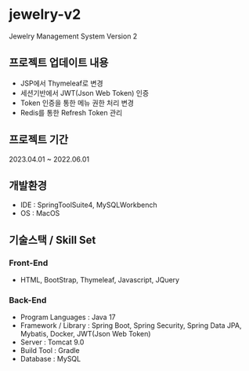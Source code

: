 # jewelry-v2
Jewelry Management System Version 2

## 프로젝트 업데이트 내용
- JSP에서 Thymeleaf로 변경
- 세션기반에서 JWT(Json Web Token) 인증
- Token 인증을 통한 메뉴 권한 처리 변경
- Redis를 통한 Refresh Token 관리

## 프로젝트 기간
2023.04.01 ~ 2022.06.01

## 개발환경
- IDE : SpringToolSuite4, MySQLWorkbench
- OS : MacOS

## 기술스택 / Skill Set
### Front-End
- HTML, BootStrap, Thymeleaf, Javascript, JQuery

### Back-End
- Program Languages : Java 17
- Framework / Library : Spring Boot, Spring Security, Spring Data JPA, Mybatis, Docker, JWT(Json Web Token)
- Server : Tomcat 9.0
- Build Tool : Gradle
- Database : MySQL

